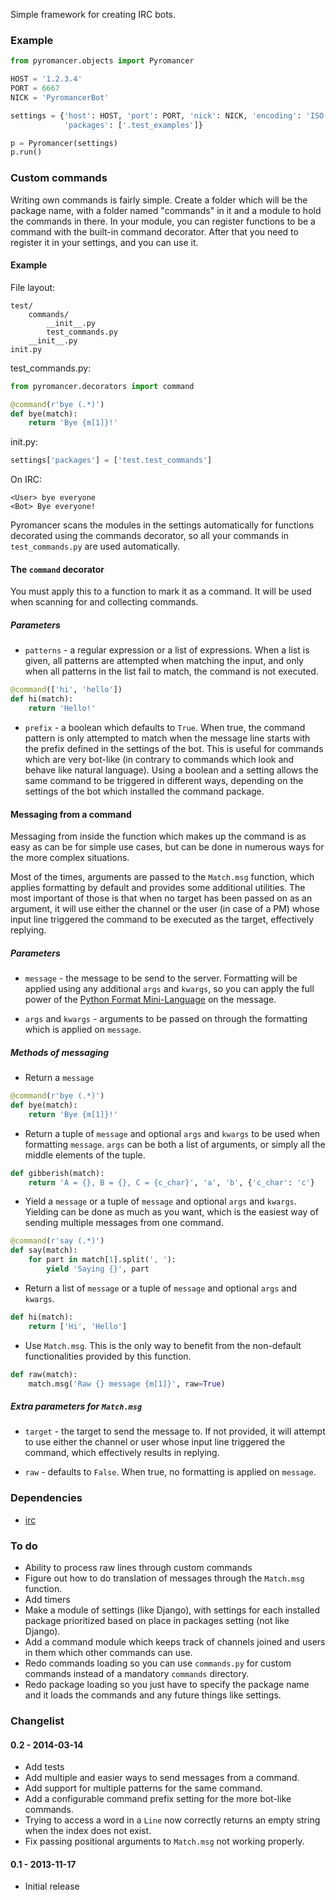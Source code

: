 Simple framework for creating IRC bots.

### Example

```python
from pyromancer.objects import Pyromancer

HOST = '1.2.3.4'
PORT = 6667
NICK = 'PyromancerBot'

settings = {'host': HOST, 'port': PORT, 'nick': NICK, 'encoding': 'ISO-8859-1',
            'packages': ['.test_examples']}

p = Pyromancer(settings)
p.run()
```

### Custom commands
Writing own commands is fairly simple. Create a folder which will be the package name, with a folder named "commands" in it and a module to hold the commands in there. In your module, you can register functions to be a command with the built-in command decorator. After that you need to register it in your settings, and you can use it.

#### Example

File layout:

```
test/
    commands/
        __init__.py
        test_commands.py
    __init__.py
init.py
```

test_commands.py:

```python
from pyromancer.decorators import command

@command(r'bye (.*)')
def bye(match):
    return 'Bye {m[1]}!'
```

init.py:

```python
settings['packages'] = ['test.test_commands']
```

On IRC:

```
<User> bye everyone
<Bot> Bye everyone!
```

Pyromancer scans the modules in the settings automatically for functions decorated using the commands decorator, so all your commands in `test_commands.py` are used automatically.

#### The `command` decorator

You must apply this to a function to mark it as a command. It will be used when scanning for and collecting commands.

##### Parameters

* `patterns` - a regular expression or a list of expressions. When a list is given, all patterns are attempted when matching the input, and only when all patterns in the list fail to match, the command is not executed.
```python
@command(['hi', 'hello'])
def hi(match):
    return 'Hello!'
```

* `prefix` - a boolean which defaults to `True`. When true, the command pattern is only attempted to match when the message line starts with the prefix defined in the settings of the bot. This is useful for commands which are very bot-like (in contrary to commands which look and behave like natural language). Using a boolean and a setting allows the same command to be triggered in different ways, depending on the settings of the bot which installed the command package.

#### Messaging from a command

Messaging from inside the function which makes up the command is as easy as can be for simple use cases, but can be done in numerous ways for the more complex situations.

Most of the times, arguments are passed to the `Match.msg` function, which applies formatting by default and provides some additional utilities. The most important of those is that when no target has been passed on as an argument, it will use either the channel or the user (in case of a PM) whose input line triggered the command to be executed as the target, effectively replying.

##### Parameters

* `message` - the message to be send to the server. Formatting will be applied using any additional `args` and `kwargs`, so you can apply the full power of the [Python Format Mini-Language](http://docs.python.org/3.3/library/string.html#format-string-syntax) on the message.

* `args` and `kwargs` - arguments to be passed on through the formatting which is applied on `message`.

##### Methods of messaging

* Return a `message`
```python
@command(r'bye (.*)')
def bye(match):
    return 'Bye {m[1]}!'
```

* Return a tuple of `message` and optional `args` and `kwargs` to be used when formatting `message`. `args` can be both a list of arguments, or simply all the middle elements of the tuple.
```python
def gibberish(match):
    return 'A = {}, B = {}, C = {c_char}', 'a', 'b', {'c_char': 'c'}
```

* Yield a `message` or a tuple of `message` and optional `args` and `kwargs`. Yielding can be done as much as you want, which is the easiest way of sending multiple messages from one command.
```python
@command(r'say (.*)')
def say(match):
    for part in match[1].split(', '):
        yield 'Saying {}', part
```

* Return a list of `message` or a tuple of `message` and optional `args` and `kwargs`.
```python
def hi(match):
    return ['Hi', 'Hello']
```

* Use `Match.msg`. This is the only way to benefit from the non-default functionalities provided by this function.
```python
def raw(match):
    match.msg('Raw {} message {m[1]}', raw=True)
```

##### Extra parameters for `Match.msg`

* `target` - the target to send the message to. If not provided, it will attempt to use either the channel or user whose input line triggered the command, which effectively results in replying.

* `raw` - defaults to `False`. When true, no formatting is applied on `message`.


### Dependencies

* [irc][1]


  [1]: https://pypi.python.org/pypi/irc
  
### To do

* Ability to process raw lines through custom commands
* Figure out how to do translation of messages through the `Match.msg` function.
* Add timers
* Make a module of settings (like Django), with settings for each installed package prioritized based on place in packages setting (not like Django).
* Add a command module which keeps track of channels joined and users in them which other commands can use.
* Redo commands loading so you can use `commands.py` for custom commands instead of a mandatory `commands` directory.
* Redo package loading so you just have to specify the package name and it loads the commands and any future things like settings.

### Changelist

#### 0.2 - 2014-03-14

* Add tests
* Add multiple and easier ways to send messages from a command.
* Add support for multiple patterns for the same command.
* Add a configurable command prefix setting for the more bot-like commands.
* Trying to access a word in a `Line` now correctly returns an empty string when the index does not exist.
* Fix passing positional arguments to `Match.msg` not working properly.

#### 0.1 - 2013-11-17

* Initial release
